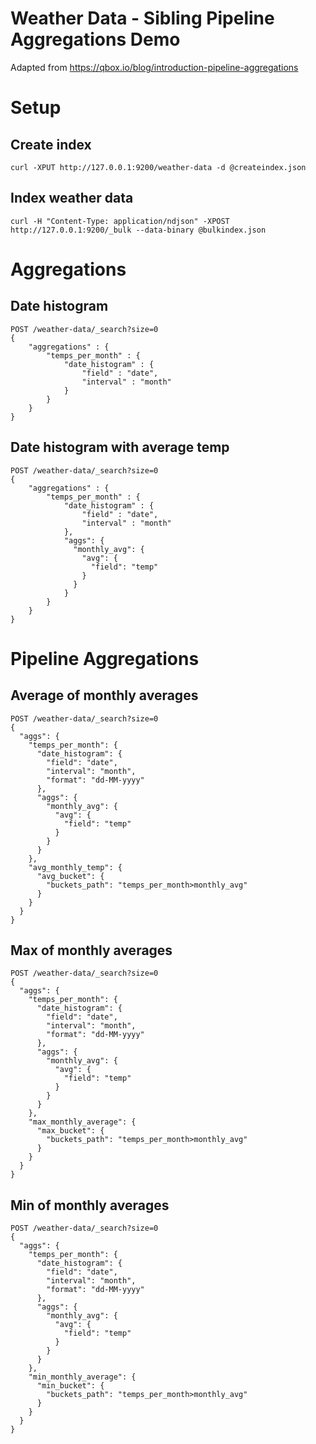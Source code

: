 # Weather Data - Sibling Pipeline Aggregations Demo

Adapted from https://qbox.io/blog/introduction-pipeline-aggregations

# Setup

## Create index

`curl -XPUT http://127.0.0.1:9200/weather-data -d @createindex.json`

## Index weather data

`curl -H "Content-Type: application/ndjson" -XPOST http://127.0.0.1:9200/_bulk --data-binary @bulkindex.json`

# Aggregations

## Date histogram
```
POST /weather-data/_search?size=0
{
    "aggregations" : {
        "temps_per_month" : {
            "date_histogram" : {
                "field" : "date",
                "interval" : "month"
            }
        }
    }
}
```

## Date histogram with average temp

```
POST /weather-data/_search?size=0
{
    "aggregations" : {
        "temps_per_month" : {
            "date_histogram" : {
                "field" : "date",
                "interval" : "month"
            },
            "aggs": {
              "monthly_avg": {
                "avg": {
                  "field": "temp"
                }
              }
            }
        }
    }
}
```

# Pipeline Aggregations

## Average of monthly averages

```
POST /weather-data/_search?size=0
{
  "aggs": {
    "temps_per_month": {
      "date_histogram": {
        "field": "date",
        "interval": "month",
        "format": "dd-MM-yyyy"
      },
      "aggs": {
        "monthly_avg": {
          "avg": {
            "field": "temp"
          }
        }
      }
    },
    "avg_monthly_temp": {
      "avg_bucket": {
        "buckets_path": "temps_per_month>monthly_avg"
      }
    }
  }
}
```

## Max of monthly averages

```
POST /weather-data/_search?size=0
{
  "aggs": {
    "temps_per_month": {
      "date_histogram": {
        "field": "date",
        "interval": "month",
        "format": "dd-MM-yyyy"
      },
      "aggs": {
        "monthly_avg": {
          "avg": {
            "field": "temp"
          }
        }
      }
    },
    "max_monthly_average": {
      "max_bucket": {
        "buckets_path": "temps_per_month>monthly_avg"
      }
    }
  }
}
```

## Min of monthly averages
```
POST /weather-data/_search?size=0
{
  "aggs": {
    "temps_per_month": {
      "date_histogram": {
        "field": "date",
        "interval": "month",
        "format": "dd-MM-yyyy"
      },
      "aggs": {
        "monthly_avg": {
          "avg": {
            "field": "temp"
          }
        }
      }
    },
    "min_monthly_average": {
      "min_bucket": {
        "buckets_path": "temps_per_month>monthly_avg"
      }
    }
  }
}
```

